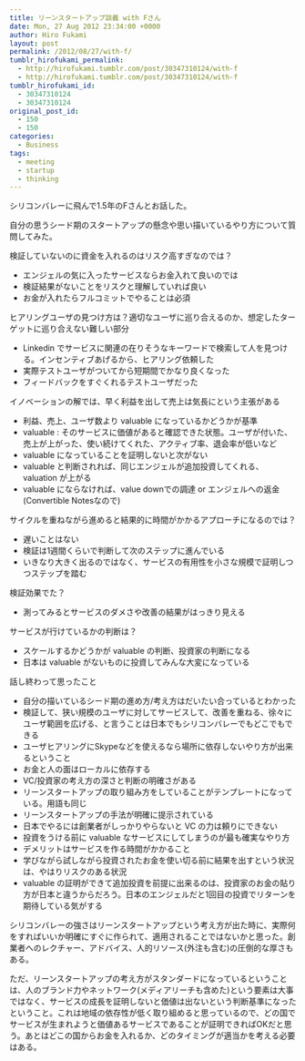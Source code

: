 ```yaml
---
title: リーンスタートアップ談義 with Fさん
date: Mon, 27 Aug 2012 23:34:00 +0000
author: Hiro Fukami
layout: post
permalink: /2012/08/27/with-f/
tumblr_hirofukami_permalink:
  - http://hirofukami.tumblr.com/post/30347310124/with-f
  - http://hirofukami.tumblr.com/post/30347310124/with-f
tumblr_hirofukami_id:
  - 30347310124
  - 30347310124
original_post_id:
  - 150
  - 150
categories:
  - Business
tags:
  - meeting
  - startup
  - thinking
---
```

シリコンバレーに飛んで1.5年のFさんとお話した。

自分の思うシード期のスタートアップの懸念や思い描いているやり方について質問してみた。

検証していないのに資金を入れるのはリスク高すぎなのでは？

*   エンジェルの気に入ったサービスならお金入れて良いのでは
*   検証結果がないことをリスクと理解していれば良い
*   お金が入れたらフルコミットでやることは必須

ヒアリングユーザの見つけ方は？適切なユーザに巡り合えるのか、想定したターゲットに巡り合えない難しい部分

*   Linkedin でサービスに関連の在りそうなキーワードで検索して人を見つける。インセンティブあげるから、ヒアリング依頼した
*   実際テストユーザがついてから短期間でかなり良くなった
*   フィードバックをすぐくれるテストユーザだった

イノベーションの解では、早く利益を出して売上は気長にという主張がある

*   利益、売上、ユーザ数より valuable になっているかどうかが基準
*   valuable&#160;: そのサービスに価値があると確認できた状態。ユーザが付いた、売上が上がった、使い続けてくれた、アクティブ率、退会率が低いなど
*   valuable になっていることを証明しないと次がない
*   valuable と判断されれば、同じエンジェルが追加投資してくれる、valuation が上がる
*   valuable にならなければ、value downでの調達 or エンジェルへの返金(Convertible Notesなので)

サイクルを重ねながら進めると結果的に時間がかかるアプローチになるのでは？

*   遅いことはない
*   検証は1週間くらいで判断して次のステップに進んでいる
*   いきなり大きく出るのではなく、サービスの有用性を小さな規模で証明しつつステップを踏む

検証効果でた？

*   測ってみるとサービスのダメさや改善の結果がはっきり見える

サービスが行けているかの判断は？

*   スケールするかどうかが valuable の判断、投資家の判断になる
*   日本は valuable がないものに投資してみんな大変になっている

話し終わって思ったこと

*   自分の描いているシード期の進め方/考え方はだいたい合っているとわかった
*   検証して、狭い規模のユーザに対してサービスして、改善を重ねる、徐々にユーザ範囲を広げる、と言うことは日本でもシリコンバレーでもどこでもできる
*   ユーザヒアリングにSkypeなどを使えるなら場所に依存しないやり方が出来るということ
*   お金と人の面はローカルに依存する
*   VC/投資家の考え方の深さと判断の明確さがある
*   リーンスタートアップの取り組み方をしていることがテンプレートになっている。用語も同じ
*   リーンスタートアップの手法が明確に提示されている
*   日本でやるには創業者がしっかりやらないと VC の力は頼りにできない
*   投資をうける前に valuable なサービスにしてしまうのが最も確実なやり方
*   デメリットはサービスを作る時間がかかること
*   学びながら試しながら投資されたお金を使い切る前に結果を出すという状況は、やはりリスクのある状況
*   valuable の証明ができて追加投資を前提に出来るのは、投資家のお金の貼り方が日本と違うからだろう。日本のエンジェルだと1回目の投資でリターンを期待している気がする

シリコンバレーの強さはリーンスタートアップという考え方が出た時に、実際何をすればいいか明確にすぐに作られて、適用されることではないかと思った。創業者へのレクチャー、アドバイス、人的リソース(外注も含む)の圧倒的な厚さもある。

ただ、リーンスタートアップの考え方がスタンダードになっているということは、人のブランド力やネットワーク(メディアリーチも含めた)という要素は大事ではなく、サービスの成長を証明しないと価値は出ないという判断基準になったということ。これは地域の依存性が低く取り組めると思っているので、どの国でサービスが生まれようと価値あるサービスであることが証明できればOKだと思う。あとはどこの国からお金を入れるか、どのタイミングが適当かを考える必要はある。